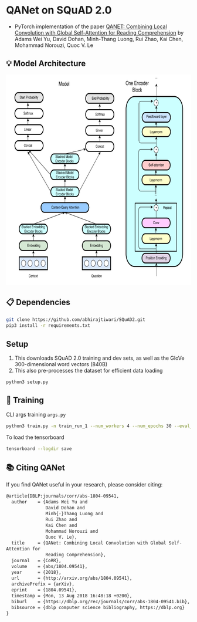 # QANet on SQuAD 2.0

- PyTorch implementation of the paper [QANET: Combining Local Convolution with Global Self-Attention for Reading Comprehension](https://arxiv.org/pdf/1804.09541.pdf) by Adams Wei Yu, David Dohan, Minh-Thang Luong, Rui Zhao, Kai Chen, Mohammad Norouzi, Quoc V. Le

## :bulb: Model Architecture
<img src="examples/qanet.png" width="742px" height="574px"/>

## :clipboard: Dependencies
```bash
git clone https://github.com/abhirajtiwari/SQuAD2.git
pip3 install -r requirements.txt
```
## Setup
1. This downloads SQuAD 2.0 training and dev sets, as well as the GloVe 300-dimensional word vectors (840B)
2. This also pre-processes the dataset for efficient data loading
```bash
python3 setup.py
```

## :wrench: Training
CLI args training `args.py`
```bash
python3 train.py -n train_run_1 --num_workers 4 --num_epochs 30 --eval_steps 50000 --batch_size 64 --hidden_size 128
```

To load the tensorboard
```bash
tensorboard --logdir save
```

## :books: Citing QANet
If you find QANet useful in your research, please consider citing:

```
@article{DBLP:journals/corr/abs-1804-09541,
  author    = {Adams Wei Yu and
               David Dohan and
               Minh{-}Thang Luong and
               Rui Zhao and
               Kai Chen and
               Mohammad Norouzi and
               Quoc V. Le},
  title     = {QANet: Combining Local Convolution with Global Self-Attention for
               Reading Comprehension},
  journal   = {CoRR},
  volume    = {abs/1804.09541},
  year      = {2018},
  url       = {http://arxiv.org/abs/1804.09541},
  archivePrefix = {arXiv},
  eprint    = {1804.09541},
  timestamp = {Mon, 13 Aug 2018 16:48:18 +0200},
  biburl    = {https://dblp.org/rec/journals/corr/abs-1804-09541.bib},
  bibsource = {dblp computer science bibliography, https://dblp.org}
}
```

<!-- Check on the following while training:
- --batch_size : default 64 (try 4)
- --num_workers : default 4 (try 2 or 1)
- --num_epochs : default 30 (try -1 to train forever)
- --eval_steps : default 50k (try anything lower, decide according to how much time it takes for the eval) 
- --hidden_size : default 128
- --load_path : default None
- --max_checkpoints : default 5

handle_json.py
- contains the split code
- open and set the splits sizes

<br>

To do on colab:
```bash
from google.colab import drive
drive.mount('/gdrive')

!git clone https://abhirajtiwari:password@github.com/abhirajtiwari/SQuAD2.git 
%cd SQuAD2
!git checkout dev_s

%%bash
apt install python3-pip
pip install ujson numpy spacy tensorboard tensorflow tensorboardX tqdm urllib3 torch torchvision

###############################################################

# open handle_json.py and change the splits
python3 handle_json.py # to make the splits, skip to use entire train.json


# Skip --train_url if training over entire train.json
python3 setup.py --train_url train-v2.0_1.json # to use the first split. To use the second split use 'train-v2.0_2.json'


python3 train.py -n baseline_train --num_workers 4 --num_epochs 5 --eval_steps 5000 --batch_size 16 --hidden_size 64 --load_path ./save/train/baseline_train-01/step_250024.pth.tar --max_checkpoints 10000 # set the args accordingly

###############################################################

!cp -r save/ /gdrive/My\ Drive/

%load_ext tensorboard
%tensorboard --logdir save --port 5678
```
-----------------------------
## Setup

1. Make sure you have [Miniconda](https://conda.io/docs/user-guide/install/index.html#regular-installation) installed
    1. Conda is a package manager that sandboxes your project’s dependencies in a virtual environment
    2. Miniconda contains Conda and its dependencies with no extra packages by default (as opposed to Anaconda, which installs some extra packages)

2. cd into src, run `conda env create -f environment.yml`
    1. This creates a Conda environment called `squad`

3. Run `conda activate squad`
    1. This activates the `squad` environment
    2. Do this each time you want to write/test your code
  
4. Run `python setup.py`
    1. This downloads SQuAD 2.0 training and dev sets, as well as the GloVe 300-dimensional word vectors (840B)
    2. This also pre-processes the dataset for efficient data loading
    3. For a MacBook Pro on the Stanford network, `setup.py` takes around 30 minutes total  

5. Browse the code in `train.py`
    1. The `train.py` script is the entry point for training a model. It reads command-line arguments, loads the SQuAD dataset, and trains a model.
    2. You may find it helpful to browse the arguments provided by the starter code. Either look directly at the `parser.add_argument` lines in the source code, or run `python train.py -h`.

<br>
To train and open Tensorboard:

```bash
python3 trian.py -n baseline_train

tensorboard --logdir save --port 5678 # Start TensorBoard

python3 test.py -n test --load_path ./save/train/18-05-01/step_50000.pth.tar  #  For submission to leaderboard

```
-----------------------------
## Evaluating Model:
To run the evaluation:
```bash
python3 evaluate-v2.0.py <path_to_dev-v2.0> <path_to_predictions>
```

Sample input:
```bash
python3 evaluate-v2.0.py data/dev-v2.0.json dev-evaluate-v2.0-in1.txt
```

Sample output:
```
{
  "exact": 64.81091552261434,
  "f1": 67.60971132981278,
  "total": 11873,
  "HasAns_exact": 59.159919028340084,
  "HasAns_f1": 64.7655368790259,
  "HasAns_total": 5928,
  "NoAns_exact": 70.4457527333894,
  "NoAns_f1": 70.4457527333894,
  "NoAns_total": 5945
} -->
```
